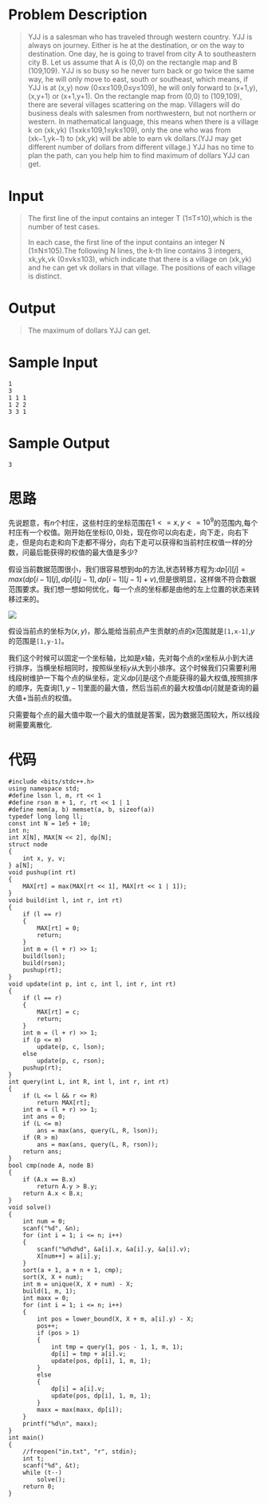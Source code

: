 # Problem Description

> YJJ is a salesman who has traveled through western country. YJJ is always on journey. Either is he at the destination, or on the way to destination.
> One day, he is going to travel from city A to southeastern city B. Let us assume that A is (0,0) on the rectangle map and B (109,109). YJJ is so busy so he never turn back or go twice the same way, he will only move to east, south or southeast, which means, if YJJ is at (x,y) now (0≤x≤109,0≤y≤109), he will only forward to (x+1,y), (x,y+1) or (x+1,y+1).
> On the rectangle map from (0,0) to (109,109), there are several villages scattering on the map. Villagers will do business deals with salesmen from northwestern, but not northern or western. In mathematical language, this means when there is a village k on (xk,yk) (1≤xk≤109,1≤yk≤109), only the one who was from (xk−1,yk−1) to (xk,yk) will be able to earn vk dollars.(YJJ may get different number of dollars from different village.)
> YJJ has no time to plan the path, can you help him to find maximum of dollars YJJ can get.

# Input

> The first line of the input contains an integer T (1≤T≤10),which is the number of test cases.
>
> In each case, the first line of the input contains an integer N (1≤N≤105).The following N lines, the k-th line contains 3 integers, xk,yk,vk (0≤vk≤103), which indicate that there is a village on (xk,yk) and he can get vk dollars in that village.
> The positions of each village is distinct.

# Output

> The maximum of dollars YJJ can get.

# Sample Input

```
1
3
1 1 1
1 2 2
3 3 1
```

# Sample Output

```
3
```

# 思路

先说题意，有$n$个村庄，这些村庄的坐标范围在$1<=x,y<=10^9$的范围内,每个村庄有一个权值。刚开始在坐标$(0,0)$处，现在你可以向右走，向下走，向右下走，但是向右走和向下走都不得分，向右下走可以获得和当前村庄权值一样的分数，问最后能获得的权值的最大值是多少?

假设当前数据范围很小，我们很容易想到dp的方法,状态转移方程为:$dp[i][j]=max(dp[i-1][j],dp[i][j-1],dp[i-1][j-1]+v)$,但是很明显，这样做不符合数据范围要求。我们想一想如何优化，每一个点的坐标都是由他的左上位置的状态来转移过来的。

![](http://oqejwrpsj.bkt.clouddn.com/18-9-7/22472022.jpg)

假设当前点的坐标为$(x,y)$，那么能给当前点产生贡献的点的$x$范围就是`[1,x-1]`,$y$的范围是`[1,y-1]`。

我们这个时候可以固定一个坐标轴，比如是$x$轴，先对每个点的$x$坐标从小到大进行排序，当横坐标相同时，按照纵坐标$y$从大到小排序。这个时候我们只需要利用线段树维护一下每个点的纵坐标，定义$dp[i]$是$i$这个点能获得的最大权值,按照排序的顺序，先查询$[1,y-1]$里面的最大值，然后当前点的最大权值$dp[i]$就是查询的最大值+当前点的权值。

只需要每个点的最大值中取一个最大的值就是答案，因为数据范围较大，所以线段树需要离散化.



# 代码

```
#include <bits/stdc++.h>
using namespace std;
#define lson l, m, rt << 1
#define rson m + 1, r, rt << 1 | 1
#define mem(a, b) memset(a, b, sizeof(a))
typedef long long ll;
const int N = 1e5 + 10;
int n;
int X[N], MAX[N << 2], dp[N];
struct node
{
    int x, y, v;
} a[N];
void pushup(int rt)
{
    MAX[rt] = max(MAX[rt << 1], MAX[rt << 1 | 1]);
}
void build(int l, int r, int rt)
{
    if (l == r)
    {
        MAX[rt] = 0;
        return;
    }
    int m = (l + r) >> 1;
    build(lson);
    build(rson);
    pushup(rt);
}
void update(int p, int c, int l, int r, int rt)
{
    if (l == r)
    {
        MAX[rt] = c;
        return;
    }
    int m = (l + r) >> 1;
    if (p <= m)
        update(p, c, lson);
    else
        update(p, c, rson);
    pushup(rt);
}
int query(int L, int R, int l, int r, int rt)
{
    if (L <= l && r <= R)
        return MAX[rt];
    int m = (l + r) >> 1;
    int ans = 0;
    if (L <= m)
        ans = max(ans, query(L, R, lson));
    if (R > m)
        ans = max(ans, query(L, R, rson));
    return ans;
}
bool cmp(node A, node B)
{
    if (A.x == B.x)
        return A.y > B.y;
    return A.x < B.x;
}
void solve()
{
    int num = 0;
    scanf("%d", &n);
    for (int i = 1; i <= n; i++)
    {
        scanf("%d%d%d", &a[i].x, &a[i].y, &a[i].v);
        X[num++] = a[i].y;
    }
    sort(a + 1, a + n + 1, cmp);
    sort(X, X + num);
    int m = unique(X, X + num) - X;
    build(1, m, 1);
    int maxx = 0;
    for (int i = 1; i <= n; i++)
    {
        int pos = lower_bound(X, X + m, a[i].y) - X;
        pos++;
        if (pos > 1)
        {
            int tmp = query(1, pos - 1, 1, m, 1);
            dp[i] = tmp + a[i].v;
            update(pos, dp[i], 1, m, 1);
        }
        else
        {
            dp[i] = a[i].v;
            update(pos, dp[i], 1, m, 1);
        }
        maxx = max(maxx, dp[i]);
    }
    printf("%d\n", maxx);
}
int main()
{
    //freopen("in.txt", "r", stdin);
    int t;
    scanf("%d", &t);
    while (t--)
        solve();
    return 0;
}
```






